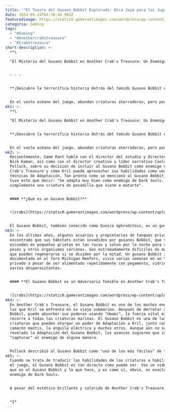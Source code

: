 ```yaml
---
title: '"El Tesoro del Gusano Bobbit Explorado: Otra Joya para los Jugadores"'
date: 2024-04-24T04:30:44.962Z
featuredimage: https://static0.gamerantimages.com/wordpress/wp-content/uploads/2024/04/another-crabs-treasure-game-rant-advance-bobbit-worm-explained-feature.jpg?q=70&fit=contain&w=1140&h=&dpr=1
categoria: Gaming
tags:
  - "#Gaming"
  - "#Anothercrabstreasure"
  - "#Crabstreasure"
short-description: >-
  **\

  "El Misterio del Gusano Bobbit en Another Crab's Treasure: Un Enemigo Pesadillesco Explorado"**


  - - -


  **¡Descubre la terrorífica historia detrás del temido Gusano Bobbit en el mundo de Another Crab's Treasure, un título bajo el agua con tintes Soulslike que te dejará sin aliento!**


  En el vasto océano del juego, abundan criaturas aterradoras, pero pocas rivalizan con la pesadilla encarnada que es el Gusano Bobbit. Este siniestro depredador acecha bajo la arena, listo para devorar peces, coral y más con sus mandí
mk1: >-
  **\

  "El Misterio del Gusano Bobbit en Another Crab's Treasure: Un Enemigo Pesadillesco Explorado"**


  **¡Descubre la terrorífica historia detrás del temido Gusano Bobbit en el mundo de Another Crab's Treasure, un título bajo el agua con tintes Soulslike que te dejará sin aliento!**


  En el vasto océano del juego, abundan criaturas aterradoras, pero pocas rivalizan con la pesadilla encarnada que es el Gusano Bobbit. Este siniestro depredador acecha bajo la arena, listo para devorar peces, coral y más con sus mandíbulas poderosas. Se convierte en un adversario aterrador en el juego estilo Souls Another Crab's Treasure, un hecho del que los desarrolladores sacaron todo el provecho. El equipo de Aggro Crab reimaginó al Gusano Bobbit de Another Crab's Treasure como un duro enemigo al estilo de Dark Souls para que el protagonista Kril enfrentara.
mk2: >-
  Recientemente, Game Rant habló con el director del estudio y director de arte
  Nick Kaman, así como con el director creativo y líder narrativo Caelan
  Pollock, sobre su decisión de incluir al Gusano Bobbit como enemigo en Another
  Crab's Treasure y cómo Kril puede aprovechar sus habilidades como una de sus
  técnicas de Adaptación. Tan pronto como se mencionó al Gusano Bobbit, Pollock
  tuvo esto que decir: "Se adapta muy bien como enemigo de Dark Souls. Es
  simplemente una criatura de pesadilla que viene a matarte".


  #### **¿Qué es un Gusano Bobbit?**


  ![crabs](https://static0.gamerantimages.com/wordpress/wp-content/uploads/2024/04/bobbit-worm.jpg?q=70&fit=crop&w=1500&dpr=1 "crabs")


  El Gusano Bobbit, también conocido como Eunice aphroditois, es un gusano que habita en aguas saladas. Se entierra en la arena o en agujeros en las rocas, donde utiliza sus antenas para detectar presas. Una vez que ha detectado con éxito a su presa, el gusano puede usar sus poderosas mandíbulas para atrapar y devorar rápidamente a su objetivo. Se alimenta de muchos tipos diferentes de peces, coral y criaturas que habitan en el fondo del mar, pero también puede alimentarse de algas si no hay nada más disponible. Los gusanos Bobbit se encuentran principalmente en el Océano Atlántico y el Indo-Pacífico. El nombre proviene de la infame asesina Lorena Bobbitt, ya que las hembras de los gusanos Bobbit eliminan los genitales de sus parejas y los alimentan a sus crías.
mk3: >-
  En los últimos años, algunos acuarios y propietarios de tanques privados han
  encontrado que sus hábitats están invadidos por gusanos Bobbit, que se
  esconden en pequeñas grietas en las rocas y salen por la noche para comer
  peces y otros organismos cercanos. Son extremadamente difíciles de matar, ya
  que pueden regenerarse si se dividen por la mitad. Un gusano Bobbit infame,
  documentado en el foro Michigan Reefers, vivió varias semanas en un tanque
  privado a pesar de ser alimentado repetidamente con pegamento, vidrio molido y
  varios desparasitantes.


  #### **El Gusano Bobbit es un Adversario Temible en Another Crab's Treasure**


  ![crabs](https://static0.gamerantimages.com/wordpress/wp-content/uploads/2024/02/another-crab-s-treasure-logo-over-kril-healing.jpg?q=70&fit=crop&w=1500&dpr=1 "crabs")
mk4: >-
  En Another Crab's Treasure, el Gusano Bobbit es uno de los muchos enemigos a
  los que Kril se enfrenta en su viaje submarino. Después de derrotar al Gusano
  Bobbit, puede absorber sus poderes usando "Umami", la fuerza vital mística que
  recorre a todas las criaturas marinas. El Gusano Bobbit es una de las muchas
  criaturas que pueden otorgar un poder de Adaptación a Kril, junto con el
  camarón mantis, la anguila eléctrica y muchos otros. Aunque aún no se ha
  revelado la Adaptación del Gusano Bobbit, los avances sugieren que implica
  "capturar" al enemigo de alguna manera.


  Pollock describió al Gusano Bobbit como "uno de los más fáciles" de traducir al juego. Mientras Pollock y Kaman debatían qué criaturas marinas agregar al juego, y finalmente eliminaban varias, el terrorífico gusano era una apuesta segura. Como dijo Pollock:
mk5: >-
  Cuando se trata de traducir las habilidades de las criaturas a habilidades en
  el juego, el Gusano Bobbit es tan directo como puede ser. Ves un video de lo
  que es el Gusano Bobbit y lo que hace, y es como sí, obvio, es exactamente un
  enemigo de Dark Souls.


  A pesar del estético brillante y colorido de Another Crab's Treasure, su representación del Gusano Bobbit parece destinada a unirse a este panteón cuando el juego se lance el 25 de abril. Incluso los veteranos más endurecidos de los juegos Soulslike podrían estremecerse de miedo cuando esta criatura se levante desde el lecho marino para desafiarlos.


  *I*
---
```

